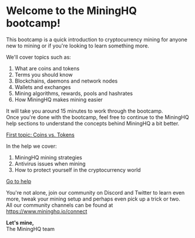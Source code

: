 # Welcome to the MiningHQ bootcamp!

This bootcamp is a quick introduction to cryptocurrency mining for anyone new to mining or if you're looking to learn something more.

We'll cover topics such as:

1. What are coins and tokens
2. Terms you should know
3. Blockchains, daemons and network nodes
4. Wallets and exchanges
5. Mining algorithms, rewards, pools and hashrates
6. How MiningHQ makes mining easier

It will take you around 15 minutes to work through the bootcamp.<br />
Once you're done with the bootcamp, feel free to continue to the MiningHQ help sections to understand the concepts behind MiningHQ a bit better.

<a href="/bootcamp/coins-vs-tokens" class="btn btn-info">First topic: Coins vs. Tokens <i class="fa fa-fw fa-chevron-right"></i></a>

In the help we cover:

1. MiningHQ mining strategies
2. Antivirus issues when mining
3. How to protect yourself in the cryptocurrency world

<a href="/help/index" class="btn btn-info">Go to help <i class="fa fa-fw fa-chevron-right"></i></a>

You're not alone, join our community on Discord and Twitter to learn even more, tweak your mining setup and perhaps even pick up a trick or two.<br />
All our community channels can be found at <a target="_blank" class="text-info" href="https://www.mininghq.io/connect">https://www.mininghq.io/connect  <i class="fa fa-fw fa-external-link"></i></a>

**Let's mine,**<br />
The MiningHQ team
